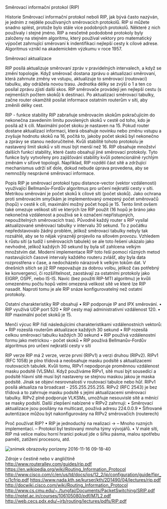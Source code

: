 Směrovací informační protokol (RIP)

Historie
Směrovací informační protokol neboli RIP, jak bývá často nazýván, je jedním z nejdéle používaných směrovacích protokolů. RIP si
můžete snadno splést, protože bylo stále více podobných protokolů. Některé z nich používaly i stejné jméno. RIP a nesčetně 
pododobné protokoly byly založeny na stejném algoritmu, který používal vektory pro matematický výpočet zahrnující směrovaní k
indentifikaci nejlepší cesty k cílové adrese. Algoritmus vznikl na akademickém výzkumu v roce 1957.

Směrovací aktualizace

RIP posílá aktualizuje směrovaní zpráv v pravidelných intervalech, a když se změní topologie. Když směrovač dostana zprávu o 
aktualizaci směrovaní, která zahrnute změny ve vstupu, aktualizuje to směrovací (routovací) tabulku, aby odrážela novou trasu. 
Jednotka délky se zvýší o 1 a ten co posílal zprávu zjistí další skos. RIP směrovače provádejí jen nejlepší cestu 
(s nejmenších počtem skoků) k destinaci. Po aktualizaci směrovací tabulky, začne router okamžitě posílat informace ostatním 
routerům v síti, aby změnili délky cest.

RIP - funkce stability
RIP zabraňuje směrovacím skokům pokračujícím do nekonečna zavedením limitu povolených skoků v cestě od toho, kdo je posílá až k 
cíli. Maximální počet skoku je nastaven na 15. Pokud router dostane aktualizací informaci, která obsahuje novinku nebo změnu 
vstupu a zvyšuje hodnotu skoků na 16, počítá to, jakoby počet skoků byl nekonečno a zprávy se stanou nedoručitelné. Kvůli 
stabilitě tohoto protokolu je nastavený limit skoků v síti musí být menší než 16.
RIP obsahuje množství dalších funkcí stability, které často obsahují jiné směrovací protokoly. Tyto funkce byly vytvořeny 
pro zajišťování stability kvůli potencionálně rychlým změnám v síťové topologii. Například, RIP rozdělí část sítě 
a zdržující mechanismus udrží siť dole, dokud nebude úprava provedena, aby se nemnožily nesprávné směrovací informace. 

Popis
RIP je směrovací protokol typu distance-vector (vektor vzdálenosti) využívající Bellmanův-Fordův algoritmus pro určení 
nejkratší cesty v síti. Metrikou směrování je počet skoků k cílové síti (počet skoků). Jako ochrana proti směrovacím smyčkám 
je implementovaný omezený počet směrovačů (hopů) v cestě k cíli, maximální možný počet hopů je 15. Tento limit ovšem také 
omezuje velikost sítí ve kterých lze RIP použít (16 hopů je bráno jako nekonečná vzdálenost a používá se k označení 
nepřístupných, nepoužitelných směrovacích tras).
Původně každý router s RIP vysílal aktualizované směrovací tabulky v intervalu 30 sekund. To z počátku nepředstavovalo žádný 
problém, jelikož směrovací tabulky nebyly tak rozsáhlé, aby se to nějak výrazněji projevilo na síťovém provozu. Vzhledem k 
růstu sítí (a tudíž i směrovacích tabulek) se ale toto řešení ukázalo jako nevhodné, jelikož každých 30 sekund by byla síť 
zahlcena velkým množstvím dat. Moderní implementace RIP toto řeší pomocí různých metod nastavujících časové intervaly každého 
routeru zvlášť, aby byla data rozprostřena v čase, a nedocházelo nárazově k velkým tokům dat.
V dnešních sítích se již RIP nepovažuje za dobrou volbu, jelikož čas potřebný ke konvergenci, či rozšiřitelnost, zaostávají za 
ostatními protokoly jako EIGRP, OSPF, nebo IS-IS. Navíc (bez použití RIP-MTI algoritmu) je kvůli omezenému počtu hopů velmi 
omezená velikost sítě ve které lze RIP nasadit. Naproti tomu je ale RIP snáze konfigurovatelný než ostatní protokoly. 

Ostatní charakteristiky RIP obsahují
• RIP podporuje IP and IPX směrování.
• RIP využívá UDP port 520
• RIP cesty mají administrativní vzdálenost 120.
• RIP maximální počet skoků je 15.

Menčí výcuc
RIP řídí následujícími charakteristikami vzdálenostních vektorů:
• RIP rozesílá routerům aktualizace každých 30 sekund
• RIP rozesílá celkou směrovací tabulku každých 30 sekund
• RIP používá vzdálenostní formu jako metrickou - počet skoků
• RIP používá Bellmanův-Fordův algoritmus pro určení 
nejkratší cesty v síti

RIP verze
RIP má 2 verze, verze první (RIPv1) a verzi druhou (RIPv2).
RIPv1 (RFC 1058) je plno třídová a neobsahuje masku podsítě s aktualizacemi 
routovacích tabulek. Kvůli tomu, RIPv1 nepodporuje proměnnou vzdálenost 
masku podsítě (VLSMs). Když používáme RIPv1, sítě musí být sousedící a 
podsítě hlavní sitě musí být nastaveny se stejnou maskou jakou je maska 
podsítě. Jinak se objeví nesrovnalosti v routovací tabulce nebo hůř.
RIPv1 posílá aktualiza na broadcast - 255.255.255.255.
RIPv2 (RFC 2543) je bez třídová a to zahrnuje masku podsítě s jejími 
aktualizacemi směrovací tabulky. RIPv2 plně podporuje VLKSMs, umožňuje 
nesouvislé sítě a měnící se masky podsítí.
Další zlepšení nabízené v RIPv2 zahrnují:
• Směrovací aktualizace jsou posílány na multicast, používá adresu 224.0.0.9
• Šifrované autentizace můžou být nakonfigurovány na RIPv2 směrovačích (routerech)

Proč používat RIP?
• RIP je jednoduchý na realizaci →
– Mnoho ruzných implementací.
– Protokol byl testovaný mnoha týmy vývojářů.
• V malé síti, RIP má velice malou horní hranici pokud
jde o šířku pásma, malou spotřebu paměti,
zatížení procesoru, atd.

![snimek obrazovky porizeny 2016-11-16 09-18-40](https://cloud.githubusercontent.com/assets/11191013/20339667/f4637372-abdd-11e6-8faf-f252e67ad4f3.png)



Zdroje v čestině nebo v angličtině
http://www.routeralley.com/guides/rip.pdf
https://en.wikipedia.org/wiki/Routing_Information_Protocol
http://www.cisco.com/c/en/us/td/docs/ios/12_2/ip/configuration/guide/fipr_c/1cfrip.pdf
https://www.nada.kth.se/kurser/kth/2D1490/04/lectures/rip.pdf
http://docwiki.cisco.com/wiki/Routing_Information_Protocol
http://www.cs.cmu.edu/~./tungfai/Documents/PacketSwitching/SRIP.pdf
http://nptel.ac.in/courses/106105080/pdf/M7L2.pdf
http://web.cecs.pdx.edu/~jrb/routing/lectures/pdfs/RIP.pdf
